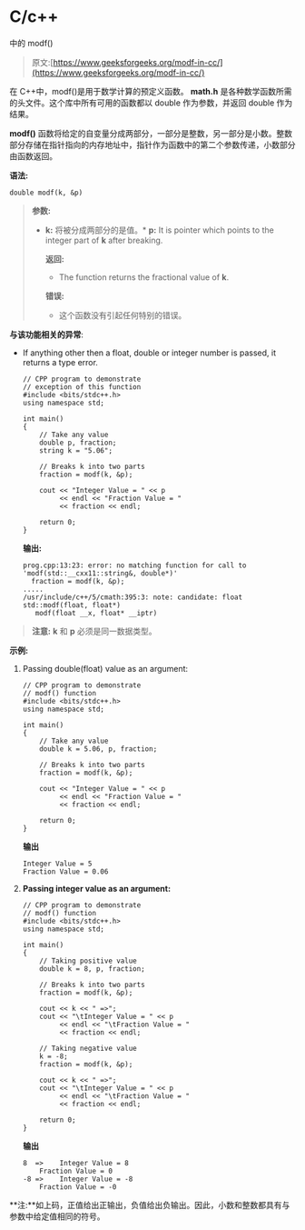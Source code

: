 # C/c++

中的 modf()

> 原文:[https://www.geeksforgeeks.org/modf-in-cc/](https://www.geeksforgeeks.org/modf-in-cc/)

在 C++中，modf()是用于数学计算的预定义函数。 **math.h** 是各种数学函数所需的头文件。这个库中所有可用的函数都以 double 作为参数，并返回 double 作为结果。

**modf()** 函数将给定的自变量分成两部分，一部分是整数，另一部分是小数。整数部分存储在指针指向的内存地址中，指针作为函数中的第二个参数传递，小数部分由函数返回。

**语法:**

```
double modf(k, &p)

```

> **参数:**
> 
> *   **k:** 将被分成两部分的是值。*   **p:** It is pointer which points to the integer part of **k** after breaking.
>     
>     **返回:**
>     
>     *   The function returns the fractional value of **k**.
>     
>     **错误:**
>     
>     *   这个函数没有引起任何特别的错误。

**与该功能相关的异常**:

*   If anything other then a float, double or integer number is passed, it returns a type error.

    ```
    // CPP program to demonstrate
    // exception of this function
    #include <bits/stdc++.h>
    using namespace std;

    int main()
    {
        // Take any value
        double p, fraction;
        string k = "5.06";

        // Breaks k into two parts
        fraction = modf(k, &p);

        cout << "Integer Value = " << p 
             << endl << "Fraction Value = " 
             << fraction << endl;

        return 0;
    }
    ```

    **输出:**

    ```
    prog.cpp:13:23: error: no matching function for call to 'modf(std::__cxx11::string&, double*)'
      fraction = modf(k, &p);
    .....
    /usr/include/c++/5/cmath:395:3: note: candidate: float std::modf(float, float*)
       modf(float __x, float* __iptr)

    ```

> **注意:** **k** 和 **p** 必须是同一数据类型。

**示例:**

1.  Passing double(float) value as an argument:

    ```
    // CPP program to demonstrate
    // modf() function
    #include <bits/stdc++.h>
    using namespace std;

    int main()
    {
        // Take any value
        double k = 5.06, p, fraction;

        // Breaks k into two parts
        fraction = modf(k, &p);

        cout << "Integer Value = " << p 
             << endl << "Fraction Value = " 
             << fraction << endl;

        return 0;
    }
    ```

    **输出**

    ```
    Integer Value = 5
    Fraction Value = 0.06

    ```

2.  **Passing integer value as an argument:**

    ```
    // CPP program to demonstrate
    // modf() function
    #include <bits/stdc++.h>
    using namespace std;

    int main()
    {
        // Taking positive value
        double k = 8, p, fraction;

        // Breaks k into two parts
        fraction = modf(k, &p);

        cout << k << " =>";
        cout << "\tInteger Value = " << p 
             << endl << "\tFraction Value = " 
             << fraction << endl;

        // Taking negative value
        k = -8;
        fraction = modf(k, &p);

        cout << k << " =>";
        cout << "\tInteger Value = " << p 
             << endl << "\tFraction Value = "
             << fraction << endl;

        return 0;
    }
    ```

    **输出**

    ```
    8  =>    Integer Value = 8
        Fraction Value = 0
    -8 =>    Integer Value = -8
        Fraction Value = -0

    ```

**注:**如上码，正值给出正输出，负值给出负输出。因此，小数和整数都具有与参数中给定值相同的符号。
